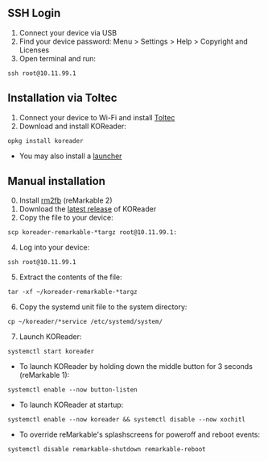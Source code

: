 ## SSH Login

1. Connect your device via USB
2. Find your device password: Menu > Settings > Help > Copyright and Licenses
3. Open terminal and run:
```
ssh root@10.11.99.1
```

## Installation via Toltec

1. Connect your device to Wi-Fi and install [Toltec](https://github.com/toltec-dev/toltec/tree/testing#install-it)
5. Download and install KOReader: 
```
opkg install koreader
```

- You may also install a [launcher](https://toltec-dev.org/stable/)

## Manual installation

0. Install [rm2fb](https://github.com/ddvk/remarkable2-framebuffer#installation) (reMarkable 2)
1. Download the [latest release](https://ota.koreader.rocks/) of KOReader
2. Copy the file to your device:
```
scp koreader-remarkable-*targz root@10.11.99.1:
```
4. Log into your device:
```
ssh root@10.11.99.1
```
5. Extract the contents of the file:
```
tar -xf ~/koreader-remarkable-*targz
```
6. Copy the systemd unit file to the system directory:
```
cp ~/koreader/*service /etc/systemd/system/
```
7. Launch KOReader:
```
systemctl start koreader
```

- To launch KOReader by holding down the middle button for 3 seconds (reMarkable 1):
```
systemctl enable --now button-listen
```
- To launch KOReader at startup:
```
systemctl enable --now koreader && systemctl disable --now xochitl
```
- To override reMarkable's splashscreens for poweroff and reboot events:
```
systemctl disable remarkable-shutdown remarkable-reboot
```